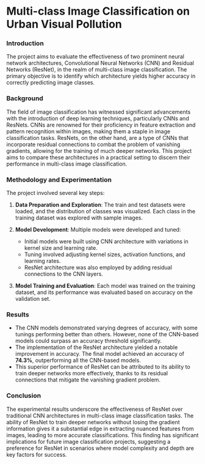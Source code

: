 # Multi-class Image Classification on Urban Visual Pollution

### Introduction

The project aims to evaluate the effectiveness of two prominent neural network architectures, Convolutional Neural Networks (CNN) and Residual Networks (ResNet), in the realm of multi-class image classification. The primary objective is to identify which architecture yields higher accuracy in correctly predicting image classes. 

### Background

The field of image classification has witnessed significant advancements with the introduction of deep learning techniques, particularly CNNs and ResNets. CNNs are renowned for their proficiency in feature extraction and pattern recognition within images, making them a staple in image classification tasks. ResNets, on the other hand, are a type of CNNs that incorporate residual connections to combat the problem of vanishing gradients, allowing for the training of much deeper networks. This project aims to compare these architectures in a practical setting to discern their performance in multi-class image classification.

### Methodology and Experimentation

The project involved several key steps:

1. **Data Preparation and Exploration**: The train and test datasets were loaded, and the distribution of classes was visualized. Each class in the training dataset was explored with sample images.

2. **Model Development**: Multiple models were developed and tuned:
   - Initial models were built using CNN architecture with variations in kernel size and learning rate.
   - Tuning involved adjusting kernel sizes, activation functions, and learning rates.
   - ResNet architecture was also employed by adding residual connections to the CNN layers.

3. **Model Training and Evaluation**: Each model was trained on the training dataset, and its performance was evaluated based on accuracy on the validation set.

### Results

- The CNN models demonstrated varying degrees of accuracy, with some tunings performing better than others. However, none of the CNN-based models could surpass an accuracy threshold significantly.
- The implementation of the ResNet architecture yielded a notable improvement in accuracy. The final model achieved an accuracy of **74.3%**, outperforming all the CNN-based models.
- This superior performance of ResNet can be attributed to its ability to train deeper networks more effectively, thanks to its residual connections that mitigate the vanishing gradient problem.

### Conclusion

The experimental results underscore the effectiveness of ResNet over traditional CNN architectures in multi-class image classification tasks. The ability of ResNet to train deeper networks without losing the gradient information gives it a substantial edge in extracting nuanced features from images, leading to more accurate classifications. This finding has significant implications for future image classification projects, suggesting a preference for ResNet in scenarios where model complexity and depth are key factors for success.
